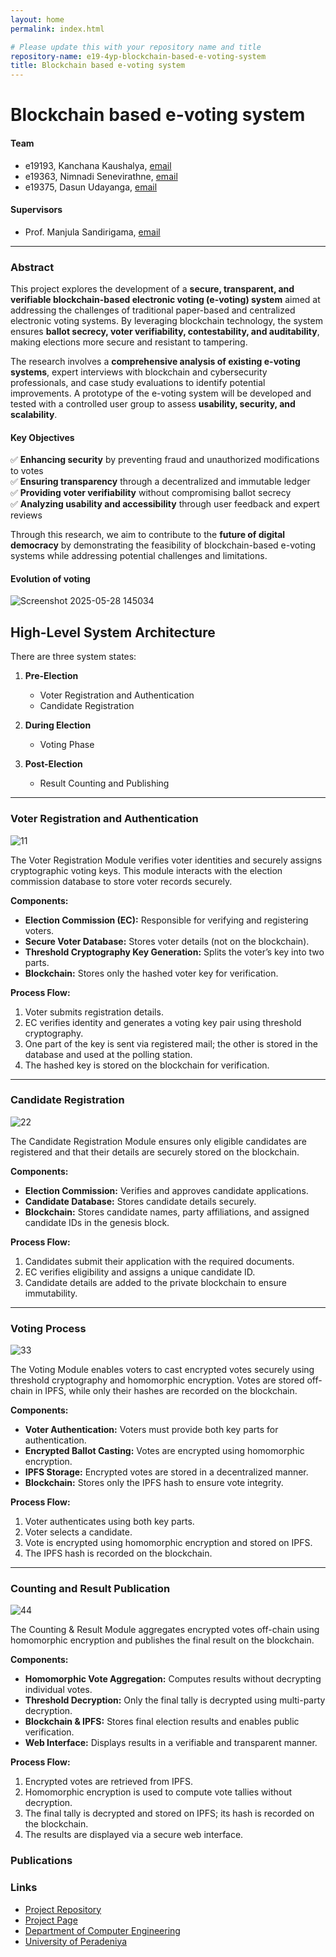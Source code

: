 ```yaml
---
layout: home
permalink: index.html

# Please update this with your repository name and title
repository-name: e19-4yp-blockchain-based-e-voting-system
title: Blockchain based e-voting system
---
```


[comment]: # "This is the standard layout for the project, but you can clean this and use your own template"

# Blockchain based e-voting system

#### Team

- e19193, Kanchana Kaushalya, [email](mailto:e19193@eng.pdn.ac.lk)
- e19363, Nimnadi Senevirathne, [email](mailto:e19363@eng.pdn.ac.lk)
- e19375, Dasun Udayanga, [email](mailto:e19375@eng.pdn.ac.lk)

#### Supervisors

- Prof. Manjula Sandirigama, [email](mailto:manjula.sandirigama@eng.pdn.ac.lk)
<!-- 
#### Table of content

1. [Abstract](#abstract)
2. [Related works](#related-works)
3. [Methodology](#methodology)
4. [Experiment Setup and Implementation](#experiment-setup-and-implementation)
5. [Results and Analysis](#results-and-analysis)
6. [Conclusion](#conclusion)
7. [Publications](#publications)
8. [Links](#links)
-->
---

<!-- 
DELETE THIS SAMPLE before publishing to GitHub Pages !!!
This is a sample image, to show how to add images to your page. To learn more options, please refer [this](https://projects.ce.pdn.ac.lk/docs/faq/how-to-add-an-image/)
![Sample Image](./images/sample.png) 
-->


### Abstract 

This project explores the development of a **secure, transparent, and verifiable blockchain-based electronic voting (e-voting) system** aimed at addressing the challenges of traditional paper-based and centralized electronic voting systems. By leveraging blockchain technology, the system ensures **ballot secrecy, voter verifiability, contestability, and auditability**, making elections more secure and resistant to tampering.  

The research involves a **comprehensive analysis of existing e-voting systems**, expert interviews with blockchain and cybersecurity professionals, and case study evaluations to identify potential improvements. A prototype of the e-voting system will be developed and tested with a controlled user group to assess **usability, security, and scalability**.  


#### Key Objectives  

✅ **Enhancing security** by preventing fraud and unauthorized modifications to votes  
✅ **Ensuring transparency** through a decentralized and immutable ledger  
✅ **Providing voter verifiability** without compromising ballot secrecy  
✅ **Analyzing usability and accessibility** through user feedback and expert reviews  

Through this research, we aim to contribute to the **future of digital democracy** by demonstrating the feasibility of blockchain-based e-voting systems while addressing potential challenges and limitations.

#### Evolution of voting
![Screenshot 2025-05-28 145034](https://github.com/user-attachments/assets/bfdbc735-fc95-4320-a18d-f326e9ae7098)

## High-Level System Architecture

There are three system states:

1. **Pre-Election**

   - Voter Registration and Authentication
   - Candidate Registration

2. **During Election**

   - Voting Phase

3. **Post-Election**

   - Result Counting and Publishing

---

### Voter Registration and Authentication

![11](https://github.com/user-attachments/assets/bcf28d20-f7d8-4e89-9a02-1e7091d83447)

The Voter Registration Module verifies voter identities and securely assigns cryptographic voting keys. This module interacts with the election commission database to store voter records securely.

**Components:**

- **Election Commission (EC):** Responsible for verifying and registering voters.
- **Secure Voter Database:** Stores voter details (not on the blockchain).
- **Threshold Cryptography Key Generation:** Splits the voter’s key into two parts.
- **Blockchain:** Stores only the hashed voter key for verification.

**Process Flow:**

1. Voter submits registration details.
2. EC verifies identity and generates a voting key pair using threshold cryptography.
3. One part of the key is sent via registered mail; the other is stored in the database and used at the polling station.
4. The hashed key is stored on the blockchain for verification.

---

### Candidate Registration
![22](https://github.com/user-attachments/assets/cd2fbe85-3fa5-4b2d-8c3f-7589396e87f9)

The Candidate Registration Module ensures only eligible candidates are registered and that their details are securely stored on the blockchain.

**Components:**

- **Election Commission:** Verifies and approves candidate applications.
- **Candidate Database:** Stores candidate details securely.
- **Blockchain:** Stores candidate names, party affiliations, and assigned candidate IDs in the genesis block.

**Process Flow:**

1. Candidates submit their application with the required documents.
2. EC verifies eligibility and assigns a unique candidate ID.
3. Candidate details are added to the private blockchain to ensure immutability.

---

### Voting Process
![33](https://github.com/user-attachments/assets/a8eaffc6-0b87-4085-b8d5-0a921c47754f)

The Voting Module enables voters to cast encrypted votes securely using threshold cryptography and homomorphic encryption. Votes are stored off-chain in IPFS, while only their hashes are recorded on the blockchain.

**Components:**

- **Voter Authentication:** Voters must provide both key parts for authentication.
- **Encrypted Ballot Casting:** Votes are encrypted using homomorphic encryption.
- **IPFS Storage:** Encrypted votes are stored in a decentralized manner.
- **Blockchain:** Stores only the IPFS hash to ensure vote integrity.

**Process Flow:**

1. Voter authenticates using both key parts.
2. Voter selects a candidate.
3. Vote is encrypted using homomorphic encryption and stored on IPFS.
4. The IPFS hash is recorded on the blockchain.

---

### Counting and Result Publication
![44](https://github.com/user-attachments/assets/85cbb6fc-c369-42bf-8910-4e4c0a7043a7)

The Counting & Result Module aggregates encrypted votes off-chain using homomorphic encryption and publishes the final result on the blockchain.

**Components:**

- **Homomorphic Vote Aggregation:** Computes results without decrypting individual votes.
- **Threshold Decryption:** Only the final tally is decrypted using multi-party decryption.
- **Blockchain & IPFS:** Stores final election results and enables public verification.
- **Web Interface:** Displays results in a verifiable and transparent manner.

**Process Flow:**

1. Encrypted votes are retrieved from IPFS.
2. Homomorphic encryption is used to compute vote tallies without decryption.
3. The final tally is decrypted and stored on IPFS; its hash is recorded on the blockchain.
4. The results are displayed via a secure web interface.


### Publications
[//]: # "Note: Uncomment each once you uploaded the files to the repository"

<!-- 1. [Semester 7 report](./) -->
<!-- 2. [Semester 7 slides](./) -->
<!-- 3. [Semester 8 report](./) -->
<!-- 4. [Semester 8 slides](./) -->
<!-- 5. Author 1, Author 2 and Author 3 "Research paper title" (2021). [PDF](./). -->


### Links

[//]: # ( NOTE: EDIT THIS LINKS WITH YOUR REPO DETAILS )

- [Project Repository](https://github.com/cepdnaclk/repository-name)
- [Project Page](https://cepdnaclk.github.io/repository-name)
- [Department of Computer Engineering](http://www.ce.pdn.ac.lk/)
- [University of Peradeniya](https://eng.pdn.ac.lk/)

[//]: # "Please refer this to learn more about Markdown syntax"
[//]: # "https://github.com/adam-p/markdown-here/wiki/Markdown-Cheatsheet"
